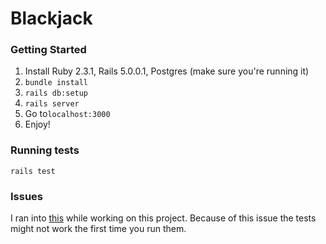 # Blackjack

### Getting Started
1. Install Ruby 2.3.1, Rails 5.0.0.1, Postgres (make sure you're running it)
2. `bundle install`
3. `rails db:setup`
4. `rails server`
5. Go to`localhost:3000`
6. Enjoy!

### Running tests
`rails test`

### Issues
I ran into [this](https://github.com/rails/rails/issues/26937) while working on this project.
Because of this issue the tests might not work the first time you run them.
